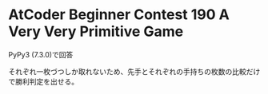 # AtCoder Beginner Contest 190 A Very Very Primitive Game  
PyPy3 (7.3.0)で回答  

それぞれ一枚づつしか取れないため、先手とそれぞれの手持ちの枚数の比較だけで勝利判定を出せる。  
